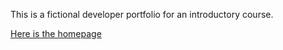 This is a fictional developer portfolio for an introductory course.

[Here is the homepage](index.html)
